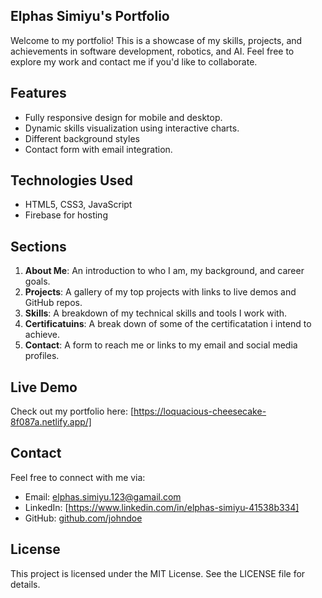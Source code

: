 ## Elphas Simiyu's Portfolio

Welcome to my portfolio! This is a showcase of my skills, projects, and achievements in software development, robotics, and AI. Feel free to explore my work and contact me if you'd like to collaborate.

## Features
- Fully responsive design for mobile and desktop.
- Dynamic skills visualization using interactive charts.
- Different background styles
- Contact form with email integration.

## Technologies Used
- HTML5, CSS3, JavaScript
- Firebase for hosting

## Sections
1. **About Me**: An introduction to who I am, my background, and career goals.
2. **Projects**: A gallery of my top projects with links to live demos and GitHub repos.
3. **Skills**: A breakdown of my technical skills and tools I work with.
4. **Certificatuins**: A break down of some of the certificatation i intend to achieve.
5. **Contact**: A form to reach me or links to my email and social media profiles.

## Live Demo
Check out my portfolio here: [https://loquacious-cheesecake-8f087a.netlify.app/]

## Contact
Feel free to connect with me via:
- Email: elphas.simiyu.123@gamail.com
- LinkedIn: [https://www.linkedin.com/in/elphas-simiyu-41538b334]
- GitHub: [github.com/johndoe](https://github.com/elphas-simiyu)

## License
This project is licensed under the MIT License. See the LICENSE file for details.
